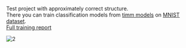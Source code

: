 Test project with approximately correct structure. <br>
There you can train classification models from <a href="https://github.com/rwightman/pytorch-image-models">timm models</a> on 
<a href="http://yann.lecun.com/exdb/mnist/">MNIST dataset</a>. <br>
<a href="https://wandb.ai/karine_ayrs/mnist-classification/reports/Report-on-MNIST-classification--VmlldzoxMTYyNDQ4"> Full training report</a>

![2](https://user-images.githubusercontent.com/52883493/139125000-6c9c0037-714f-4eec-aed6-6f65c0601241.JPG)
